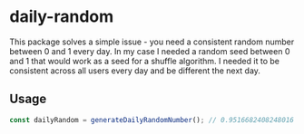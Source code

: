 # daily-random

This package solves a simple issue - you need a consistent random number between 0 and 1 every day. In my case I needed a random seed between 0 and 1 that would work as a seed for a shuffle algorithm. I needed it to be consistent across all users every day and be different the next day.

## Usage

```javascript
const dailyRandom = generateDailyRandomNumber(); // 0.9516682408248016
```
